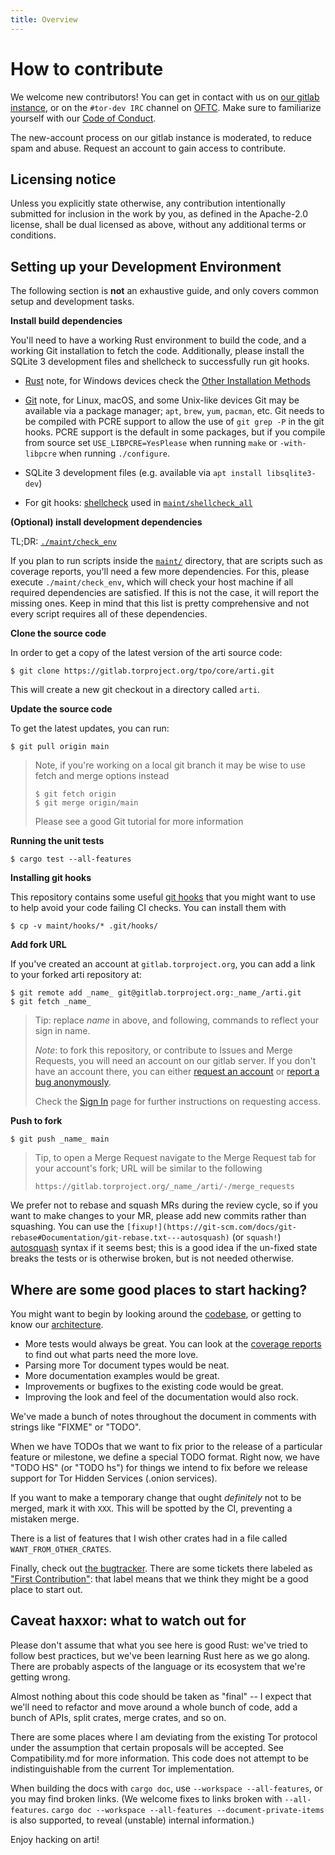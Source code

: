 ```yaml
---
title: Overview
---
```


# How to contribute

We welcome new contributors!  You can get in contact with us on [our gitlab instance](https://gitlab.torproject.org/), or on the `#tor-dev IRC` channel on [OFTC](https://www.torproject.org/contact/).
Make sure to familiarize yourself with our [Code of Conduct](https://gitweb.torproject.org/community/policies.git/plain/code_of_conduct.txt).

The new-account process on our gitlab instance is moderated, to reduce spam and abuse. Request an account to gain access to contribute.

## Licensing notice

Unless you explicitly state otherwise, any contribution intentionally submitted for inclusion in the work by you, as defined in the Apache-2.0 license, shall be dual licensed as above, without any additional terms or conditions.

## Setting up your Development Environment

The following section is **not** an exhaustive guide, and only covers common setup and development tasks.

**Install build dependencies**

You'll need to have a working Rust environment to build the code, and a working Git installation to fetch the code. Additionally, please install the SQLite 3 development files and shellcheck to successfully run git hooks.

- [Rust](https://www.rust-lang.org/tools/install) note, for Windows devices check the [Other Installation Methods](https://forge.rust-lang.org/infra/other-installation-methods.html)

- [Git](https://git-scm.com/downloads) note, for Linux, macOS, and some Unix-like devices Git may be available via a package manager; `apt`, `brew`, `yum`, `pacman`, etc. Git needs to be compiled with PCRE support to allow the use of `git grep -P` in the git hooks. PCRE support is the default in some packages, but if you compile from source set `USE_LIBPCRE=YesPlease` when running `make` or `-with-libpcre` when running `./configure`.

- SQLite 3 development files (e.g. available via `apt install libsqlite3-dev`)

- For git hooks: [shellcheck](https://github.com/koalaman/shellcheck#installing) used in [`maint/shellcheck_all`](https://gitlab.torproject.org/tpo/core/arti/-/blob/main/maint/shellcheck_all)

**(Optional) install development dependencies**

TL;DR: [`./maint/check_env`](https://gitlab.torproject.org/tpo/core/arti/-/blob/main/maint/check_env)

If you plan to run scripts inside the [`maint/`](https://gitlab.torproject.org/tpo/core/arti/-/tree/main/maint) directory, that are scripts such as coverage reports, you'll need a few more dependencies. For this, please execute `./maint/check_env`, which will check your host machine if all required dependencies are satisfied. If this is not the case, it will report the missing ones. Keep in mind that this list is pretty comprehensive and not every script requires all of these dependencies.

**Clone the source code**

In order to get a copy of the latest version of the arti source code:

```
$ git clone https://gitlab.torproject.org/tpo/core/arti.git
```

This will create a new git checkout in a directory called `arti`.

**Update the source code**

To get the latest updates, you can run:

```
$ git pull origin main
```

> Note, if you're working on a local git branch it may be wise to use fetch and merge options instead
> 
> 
> ```
> $ git fetch origin
> $ git merge origin/main
> ```
> 
> Please see a good Git tutorial for more information
> 

**Running the unit tests**

```
$ cargo test --all-features
```

**Installing git hooks**

This repository contains some useful [git hooks](https://git-scm.com/book/en/v2/Customizing-Git-Git-Hooks)
that you might want to use to help avoid your code failing CI checks.
You can install them with

```
$ cp -v maint/hooks/* .git/hooks/
```

**Add fork URL**

If you've created an account at `gitlab.torproject.org`, you can add a
link to your forked arti repository at:

```
$ git remote add _name_ git@gitlab.torproject.org:_name_/arti.git
$ git fetch _name_
```

> Tip: replace _name_ in above, and following, commands to reflect your sign in name.
> 
> 
> *Note*: to fork this repository, or contribute to Issues and Merge Requests, you will need an account on our gitlab server.  If you don't have an account there, you can either [request an account](https://gitlab.onionize.space/) or [report a bug anonymously](https://anonticket.onionize.space/).
> 
> Check the [Sign In](https://gitlab.torproject.org/users/sign_in?redirect_to_referer=yes) page for further instructions on requesting access.
> 

**Push to fork**

```
$ git push _name_ main
```

> Tip, to open a Merge Request navigate to the Merge Request tab for your account's fork; URL will be similar to the following
> 
> 
>  `https://gitlab.torproject.org/_name_/arti/-/merge_requests`
> 

We prefer not to rebase and squash MRs during the review cycle, so if you want to make changes to your MR, please add new commits rather than squashing. You can use the `[fixup!](https://git-scm.com/docs/git-rebase#Documentation/git-rebase.txt---autosquash)` (or `squash!`) [autosquash](https://thoughtbot.com/blog/autosquashing-git-commits) syntax if it seems best; this is a good idea if the un-fixed state breaks the tests or is otherwise broken, but is not needed otherwise.

## Where are some good places to start hacking?

You might want to begin by looking around the [codebase](https://gitlab.torproject.org/tpo/core/arti/), or getting to know our [architecture](/for-developers/architecture).

- More tests would always be great. You can look at the [coverage reports](https://tpo.pages.torproject.net/core/arti/coverage/) to find out what parts need the more love.
- Parsing more Tor document types would be neat.
- More documentation examples would be great.
- Improvements or bugfixes to the existing code would be great.
- Improving the look and feel of the documentation would also rock.

We've made a bunch of notes throughout the document in comments with strings like "FIXME" or "TODO".

When we have TODOs that we want to fix prior to the release of a particular feature or milestone, we define a special TODO format. Right now, we have "TODO HS" (or "TODO hs") for things we intend to fix before we release support for Tor Hidden Services (.onion services).

If you want to make a temporary change that ought *definitely* not to be merged, mark it with `XXX`. This will be spotted by the CI, preventing a mistaken merge.

There is a list of features that I wish other crates had in a file called `WANT_FROM_OTHER_CRATES`.

Finally, check out [the bugtracker](https://gitlab.torproject.org/tpo/core/arti/-/issues). There are some tickets there labeled as ["First Contribution"](https://gitlab.torproject.org/tpo/core/arti/-/issues?scope=all&utf8=%E2%9C%93&state=opened&label_name%5B%5D=First%20Contribution): that label means that we think they might be a good place to start out.

## Caveat haxxor: what to watch out for

Please don't assume that what you see here is good Rust: we've tried to follow best practices, but we've been learning Rust here as we go along. There are probably aspects of the language or its ecosystem that we're getting wrong.

Almost nothing about this code should be taken as "final" -- I expect that we'll need to refactor and move around a whole bunch of code, add a bunch of APIs, split crates, merge crates, and so on.

There are some places where I am deviating from the existing Tor protocol under the assumption that certain proposals will be accepted. See Compatibility.md for more information. This code does not attempt to be indistinguishable from the current Tor implementation.

When building the docs with `cargo doc`, use `--workspace --all-features`, or you may find broken links. (We welcome fixes to links broken with `--all-features`. `cargo doc --workspace --all-features --document-private-items` is also supported, to reveal (unstable) internal information.)

Enjoy hacking on arti!

